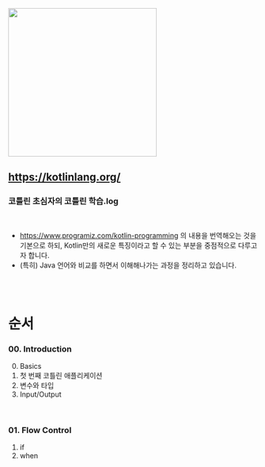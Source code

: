<img src="https://logos-download.com/wp-content/uploads/2016/10/Kotlin_logo_wordmark.png" width=300 />

## https://kotlinlang.org/

### 코틀린 초심자의 코틀린 학습.log

<br>

* https://www.programiz.com/kotlin-programming 의 내용을 번역해오는 것을 기본으로 하되, Kotlin만의 새로운 특징이라고 할 수 있는 부분을 중점적으로 다루고자 합니다.
* (특히) Java 언어와 비교를 하면서 이해해나가는 과정을 정리하고 있습니다.


<br><br>

# 순서

### 00. Introduction

0. Basics
1. 첫 번째 코틀린 애플리케이션
2. 변수와 타입
3. Input/Output

<br>

### 01. Flow Control

1. if
2. when
